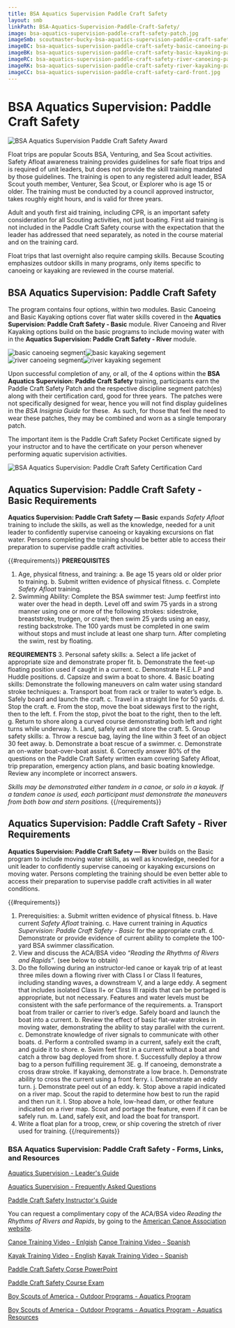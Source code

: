 ```yaml
---
title: BSA Aquatics Supervision Paddle Craft Safety
layout: smb
linkPath: BSA-Aquatics-Supervision-Paddle-Craft-Safety/
image: bsa-aquatics-supervision-paddle-craft-safety-patch.jpg
imageSmb: scoutmaster-bucky-bsa-aquatics-supervision-paddle-craft-safety.jpg
imageBC: bsa-aquatics-supervision-paddle-craft-safety-basic-canoeing-patch-segment.png
imageBK: bsa-aquatics-supervision-paddle-craft-safety-basic-kayaking-patch-segment.png
imageRC: bsa-aquatics-supervision-paddle-craft-safety-river-canoeing-patch-segment.png
imageRK: bsa-aquatics-supervision-paddle-craft-safety-river-kayaking-patch-segment.png
imageCC: bsa-aquatics-supervision-paddle-craft-safety-card-front.jpg
---
```


# BSA Aquatics Supervision: Paddle Craft Safety

<div class="D(f) Fxd(c)--s">
<div class="Ta(c) Pt(1em)--s">

![BSA Aquatics Supervision Paddle Craft Safety Award]({{imageSmb}})
</div><div>

Float trips are popular Scouts BSA, Venturing, and Sea Scout activities. Safety Afloat awareness training provides guidelines for safe float trips and is required of unit leaders, but does not provide the skill training mandated by those guidelines. The training is open to any registered adult leader, BSA Scout youth member, Venturer, Sea Scout, or Explorer who is age 15 or older. The training must be conducted by a council approved instructor, takes roughly eight hours, and is valid for three years.

Adult and youth first aid training, including CPR, is an important safety consideration for all Scouting activities, not just boating. First aid training is not included in the Paddle Craft Safety course with the expectation that the leader has addressed that need separately, as noted in the course material and on the training card.

Float trips that last overnight also require camping skills. Because Scouting emphasizes outdoor skills in many programs, only items specific to canoeing or kayaking are reviewed in the course material.

</div></div>

## BSA Aquatics Supervision: Paddle Craft Safety
The program contains four options, within two modules. Basic Canoeing and Basic Kayaking options cover flat water skills covered in the **Aquatics Supervision: Paddle Craft Safety - Basic** module. River Canoeing and River Kayaking options build on the basic programs to include moving water with in the **Aquatics Supervision: Paddle Craft Safety - River** module.

![basic canoeing segment]({{imageBC}})![basic kayaking segement]({{imageBK}})![river canoeing segment]({{imageRC}})![river kayaking segement]({{imageRK}})

Upon successful completion of any, or all, of the 4 options within the **BSA Aquatics Supervision: Paddle Craft Safety** training, participants earn the Paddle Craft Safety Patch and the respective discipline segment patch(es) along with their certification card, good for three years.  The patches were not specifically designed for wear, hence you will not find display guidelines in the *BSA Insignia Guide* for these.  As such, for those that feel the need to wear these patches, they may be combined and worn as a single temporary patch.



<div class="D(f) Fxd(c)--s">
<div>The important item is the Paddle Craft Safety Pocket Certificate signed by your instructor and to have the certificate on your person whenever performing aquatic supervision activities.</div>
<div class="Ta(c) Pt(1em)--s">

![BSA Aquatics Supervision: Paddle Craft Safety Certification Card]({{imageCC}})
</div></div>

## Aquatics Supervision: Paddle Craft Safety - Basic Requirements
**Aquatics Supervision: Paddle Craft Safety — Basic** expands *Safety Afloat* training to include the skills, as well as the knowledge, needed for a unit leader to confidently supervise canoeing or kayaking excursions on flat water. Persons completing the training should be better able to access their preparation to supervise paddle craft activities.

{{#requirements}}
**PREREQUISITES**
1. Age, physical fitness, and training:
     a. Be age 15 years old or older prior to training.
     b. Submit written evidence of physical fitness.
     c. Complete *Safety Afloat* training.
2. Swimming Ability:
     Complete the BSA swimmer test: Jump feetfirst into water over the head in depth. Level off and swim 75 yards in a strong manner using one or more of the following strokes: sidestroke, breaststroke, trudgen, or crawl; then swim 25 yards using an easy, resting backstroke. The 100 yards must be completed in one swim without stops and must include at least one sharp turn. After completing the swim, rest by floating.

**REQUIREMENTS**
3. Personal safety skills:
     a. Select a life jacket of appropriate size and demonstrate proper fit.
     b. Demonstrate the feet-up floating position used if caught in a current.
     c. Demonstrate H.E.L.P and Huddle positions.
     d. Capsize and swim a boat to shore.
4. Basic boating skills: Demonstrate the following maneuvers on calm water using standard stroke techniques:
     a. Transport boat from rack or trailer to water’s edge.
     b. Safely board and launch the craft.
     c. Travel in a straight line for 50 yards.
     d. Stop the craft.
     e. From the stop, move the boat sideways first to the right, then to the left.
     f. From the stop, pivot the boat to the right, then to the left.
     g. Return to shore along a curved course demonstrating both left and right turns while underway.
     h. Land, safely exit and store the craft.
5. Group safety skills:
     a. Throw a rescue bag, laying the line within 3 feet of an object 30 feet away.
     b. Demonstrate a boat rescue of a swimmer.
     c. Demonstrate an on-water boat-over-boat assist.
6. Correctly answer 80% of the questions on the Paddle Craft Safety written exam covering Safety Afloat, trip preparation, emergency action plans, and basic boating knowledge. Review any incomplete or incorrect answers.

*Skills may be demonstrated either tandem in a canoe, or solo in a kayak. If a tandem canoe is used, each participant must demonstrate the maneuvers from both bow and stern positions.*
{{/requirements}}

## Aquatics Supervision: Paddle Craft Safety - River Requirements
**Aquatics Supervision: Paddle Craft Safety — River** builds on the Basic program to include moving water skills, as well as knowledge, needed for a unit leader to confidently supervise canoeing or kayaking excursions on moving water. Persons completing the training should be even better able to access their preparation to supervise paddle craft activities in all water conditions.

{{#requirements}}
1. Prerequisities:
     a. Submit written evidence of physical fitness.
     b. Have current *Safety Afloat* training.
     c. Have current training in *Aquatics Supervision: Paddle Craft Safety - Basic* for the appropriate craft.
     d. Demonstrate or provide evidence of current ability to complete the 100-yard BSA swimmer classification.
2. View and discuss the ACA/BSA video *“Reading the Rhythms of Rivers and Rapids”*. (see below to obtain)
3. Do the following during an instructor-led canoe or kayak trip of at least three miles down a flowing river with Class I or Class II features, including standing waves, a downstream V, and a large eddy. A segment that includes isolated Class II+ or Class III rapids that can be portaged is appropriate, but not necessary. Features and water levels must be consistent with the safe performance of the requirements.
     a. Transport boat from trailer or carrier to river’s edge. Safely board and launch the boat into a current.
     b. Review the effect of basic flat-water strokes in moving water, demonstrating the ability to stay parallel with the current.
     c. Demonstrate knowledge of river signals to communicate with other boats.
     d. Perform a controlled swamp in a current, safely exit the craft, and guide it to shore.
     e. Swim feet first in a current without a boat and catch a throw bag deployed from shore.
     f. Successfully deploy a throw bag to a person fulfilling requirement 3E.
     g. If canoeing, demonstrate a cross draw stroke. If kayaking, demonstrate a low brace.
     h. Demonstrate ability to cross the current using a front ferry.
     i. Demonstrate an eddy turn.
     j. Demonstrate peel out of an eddy.
     k. Stop above a rapid indicated on a river map. Scout the rapid to determine how best to run the rapid and then run it.
     l. Stop above a hole, low-head dam, or other feature indicated on a river map. Scout and portage the feature, even if it can be safely run.
     m. Land, safely exit, and load the boat for transport.
4. Write a float plan for a troop, crew, or ship covering the stretch of river used for training.
{{/requirements}}

### BSA Aquatics Supervision: Paddle Craft Safety - Forms, Links, and Resources

[Aquatics Supervision - Leader's Guide](https://filestore.scouting.org/filestore/Outdoor%20Program/Aquatics/pdf/Aquatics_34346.pdf)

[Aquatics Supervision - Frequently Asked Questions](https://filestore.scouting.org/filestore/Outdoor%20Program/Aquatics/pdf/aquaticssupervisionfaq.pdf)

[Paddle Craft Safety Instructor's Guide](https://filestore.scouting.org/filestore/Outdoor%20Program/Aquatics/pdf/430-501.pdf)

You can request a complimentary copy of the ACA/BSA video *Reading the Rhythms of Rivers and Rapids*, by going to the [American Canoe Association website](http://www.americancanoe.org/page/BSADVD).

[Canoe Training Video - Enlgish](https://youtu.be/fGiWzRrM-us)
[Canoe Training Video - Spanish](https://www.youtube.com/watch?v=POdZR7-WwT4)

[Kayak Training Video - English](https://youtu.be/T2jIRRBXhB0)
[Kayak Training Video - Spanish](https://www.youtube.com/watch?v=_pSgUdVYyzE)

[Paddle Craft Safety Corse PowerPoint](http://www.scouting.org/filestore/Outdoor%20Program/Aquatics/ppt/430-502.ppt)

[Paddle Craft Safety Course Exam](http://www.scouting.org/filestore/Outdoor%20Program/Aquatics/pdf/430-503.pdf)

[Boy Scouts of America - Outdoor Programs - Aquatics Program](https://www.scouting.org/outdoor-programs/aquatics/)

[Boy Scouts of America - Outdoor Programs - Aquatics Program - Aquatics Resources](https://www.scouting.org/outdoor-programs/aquatics/forms/)

